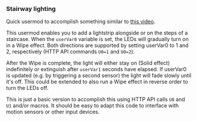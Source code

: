 ### Stairway lighting

Quick usermod to accomplish something similar to [this video](https://www.youtube.com/watch?v=NHkju5ncC4A).

This usermod enables you to add a lightstrip alongside or on the steps of a staircase.
When the `userVar0` variable is set, the LEDs will gradually turn on in a Wipe effect.
Both directions are supported by setting userVar0 to 1 and 2, respectively (HTTP API commands `U0=1` and `U0=2`).

After the Wipe is complete, the light will either stay on (Solid effect) indefinitely or extinguish after `userVar1` seconds have elapsed.
If userVar0 is updated (e.g. by triggering a second sensor) the light will fade slowly until it's off.
This could be extended to also run a Wipe effect in reverse order to turn the LEDs off.

This is just a basic version to accomplish this using HTTP API calls `U0` and `U1` and/or macros.
It should be easy to adapt this code to interface with motion sensors or other input devices.
